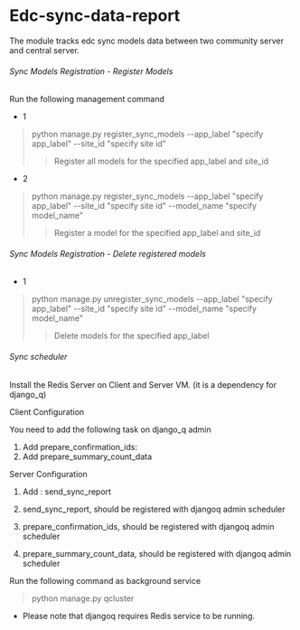 # Edc-sync-data-report

The module tracks edc sync models data between two community server and central server.

###### Sync Models Registration - Register Models

Run the following management command

*  1
 > python manage.py register_sync_models
     --app_label "specify app_label" --site_id "specify site id"
 >> Register all models for the specified app_label and site_id
 
* 2
> python manage.py register_sync_models
     --app_label "specify app_label" --site_id "specify site id" --model_name "specify model_name" 
 >> Register a model for the specified app_label and site_id 

###### Sync Models Registration - Delete registered models

* 1
> python manage.py unregister_sync_models
     --app_label "specify app_label" --site_id "specify site id" --model_name "specify model_name" 
 >> Delete models for the specified app_label

###### Sync scheduler

Install the Redis Server on Client and Server VM. (it is a dependency for django_q)

Client Configuration

You need to add the following task on django_q admin
1. Add prepare_confirmation_ids:
2. Add prepare_summary_count_data

Server Configuration

 1. Add : send_sync_report

1. send_sync_report, should be registered with djangoq admin scheduler
2. prepare_confirmation_ids, should be registered with djangoq admin scheduler
3. prepare_summary_count_data, should be registered with djangoq admin scheduler

Run the following command as background service
> python manage.py qcluster
* Please note that djangoq requires Redis service to be running.
